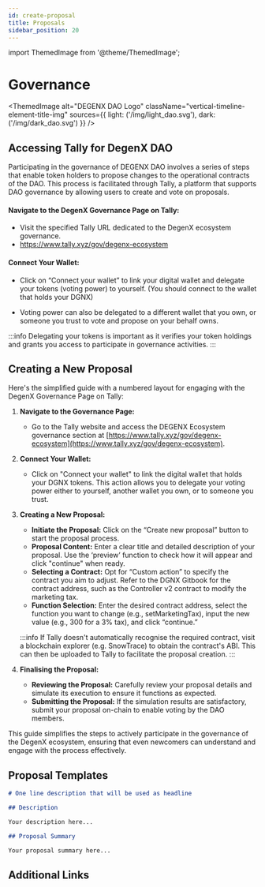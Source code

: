 ```yaml
---
id: create-proposal
title: Proposals
sidebar_position: 20
---
```

import ThemedImage from '@theme/ThemedImage';

# Governance

  <ThemedImage
  alt="DEGENX DAO Logo"
  className="vertical-timeline-element-title-img"
  sources={{
    light: ('/img/light_dao.svg'),
    dark: ('/img/dark_dao.svg')
  }}
/>

## Accessing Tally for DegenX DAO

Participating in the governance of DEGENX DAO involves a series of steps that enable token holders to propose changes to the operational contracts of the DAO. This process is facilitated through Tally, a platform that supports DAO governance by allowing users to create and vote on proposals.

#### Navigate to the DegenX Governance Page on Tally:

- Visit the specified Tally URL dedicated to the DegenX ecosystem governance.
- https://www.tally.xyz/gov/degenx-ecosystem 

#### Connect Your Wallet: 

- Click on “Connect your wallet” to link your digital wallet and delegate your tokens (voting power) to yourself. (You should connect to the wallet that holds your DGNX)

- Voting power can also be delegated to a different wallet that you own, or someone you trust to vote and propose on your behalf owns.

:::info
Delegating your tokens is important as it verifies your token holdings and grants you access to participate in governance activities.
:::

## Creating a New Proposal

Here's the simplified guide with a numbered layout for engaging with the DegenX Governance Page on Tally:

1. **Navigate to the Governance Page:**
   - Go to the Tally website and access the DEGENX Ecosystem governance section at [https://www.tally.xyz/gov/degenx-ecosystem](https://www.tally.xyz/gov/degenx-ecosystem).

2. **Connect Your Wallet:**
   - Click on "Connect your wallet" to link the digital wallet that holds your DGNX tokens. This action allows you to delegate your voting power either to yourself, another wallet you own, or to someone you trust.

3. **Creating a New Proposal:**
   - **Initiate the Proposal:** Click on the “Create new proposal” button to start the proposal process.
   - **Proposal Content:** Enter a clear title and detailed description of your proposal. Use the ‘preview’ function to check how it will appear and click "continue" when ready.
   - **Selecting a Contract:** Opt for “Custom action” to specify the contract you aim to adjust. Refer to the DGNX Gitbook for the contract address, such as the Controller v2 contract to modify the marketing tax.
   - **Function Selection:** Enter the desired contract address, select the function you want to change (e.g., setMarketingTax), input the new value (e.g., 300 for a 3% tax), and click “continue.”  


   :::info
   If Tally doesn't automatically recognise the required contract, visit a blockchain explorer (e.g. SnowTrace) to obtain the contract's ABI. This can then be uploaded to Tally to facilitate the proposal creation.
   :::

4. **Finalising the Proposal:**
   - **Reviewing the Proposal:** Carefully review your proposal details and simulate its execution to ensure it functions as expected.
   - **Submitting the Proposal:** If the simulation results are satisfactory, submit your proposal on-chain to enable voting by the DAO members.

This guide simplifies the steps to actively participate in the governance of the DegenX ecosystem, ensuring that even newcomers can understand and engage with the process effectively.

## Proposal Templates

```Markdown
# One line description that will be used as headline

## Description

Your description here...

## Proposal Summary

Your proposal summary here...
```

## Additional Links


